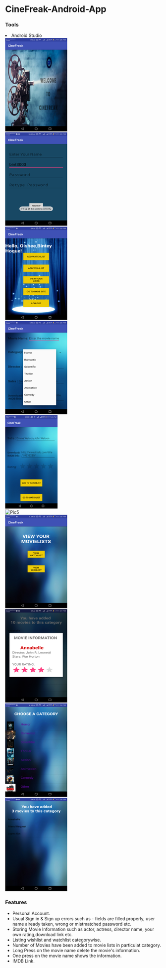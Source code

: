 # CineFreak-Android-App

<h3>Tools</h3>
<li> Android Studio </li>

 <div class="row">
  <div class="column">
    <img src="Android/Pic1.png" alt="Pic1" width="200px" height="300px">
  </div>
  <div class="column">
    <img src="Android/Pic2.png"alt="Pic2" width="200px" height="300px">
  </div>
  <div class="column">
    <img src="Android/Pic3.png" alt="Pic3" width="200px" height="300px">
  </div>
   <div class="column">
    <img src="Android/Pic4.png" alt="Pic3" width="200px" height="300px">
  </div>
   <div class="column">
    <img src="Android/Pic5.png" alt="Pic4" swidth="200px" height="300px">
  </div>
   <div class="column">
    <img src="hAndroid/pic10.png" alt="Pic5" width="200px" height="300px">
  </div>
   <div class="column">
    <img src="Android/Pic6.png" alt="Pic6" width="200px" height="300px">
  </div>
   <div class="column">
    <img src="Android/Pic7.png" alt="Pic7" width="200px" height="300px">
  </div>
   <div class="column">
    <img src="Android/Pic8.png" alt="Pic8" width="200px" height="300px">
  </div>
   <div class="column">
    <img src="Android/Pic9.png" alt="Pic9" width="200px" height="300px">
  </div>
</div>
<h3> Features </h3>
 <ul>
			  <li> Personal Account.</link>
			  <li> Usual Sign in & Sign up errors such as - fields are filled properly, user name already taken, wrong or mistmatched password etc.</li>
			  <li>Storing Movie Information such as actor, actress, director name, your own rating,download link etc.</li>
			  <li>Listing wishlist and watchlist categorywise.</li>
			  <li>Number of Movies have been added to movie lists in particulat category.</li>
			  <li>Long Press on the movie name delete the movie's information.</li>
			  <li>One press on the movie name shows the information.</li>
			  <li>IMDB Link.</li>
			  
</ul>
